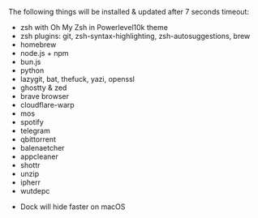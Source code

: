 The following things will be installed & updated after 7 seconds timeout:
- zsh with Oh My Zsh in Powerlevel10k theme
- zsh plugins: git, zsh-syntax-highlighting, zsh-autosuggestions, brew
- homebrew
- node.js + npm
- bun.js
- python
- lazygit, bat, thefuck, yazi, openssl
- ghostty & zed
- brave browser
- cloudflare-warp
- mos
- spotify
- telegram
- qbittorrent
- balenaetcher
- appcleaner
- shottr
- unzip
- ipherr
- wutdepc
* Dock will hide faster on macOS
